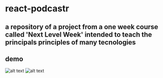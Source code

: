 # react-podcastr
## a repository of a project from a one week course called 'Next Level Week' intended to teach the principals principles of many tecnologies

## demo 
![alt text](https://snipboard.io/qgkFt3.jpg)
![alt text](https://snipboard.io/12HFT9.jpg)
